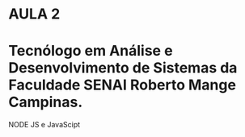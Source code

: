 # AULA 2
# Tecnólogo em Análise e Desenvolvimento de Sistemas da Faculdade SENAI Roberto Mange Campinas.

NODE JS e JavaScipt
